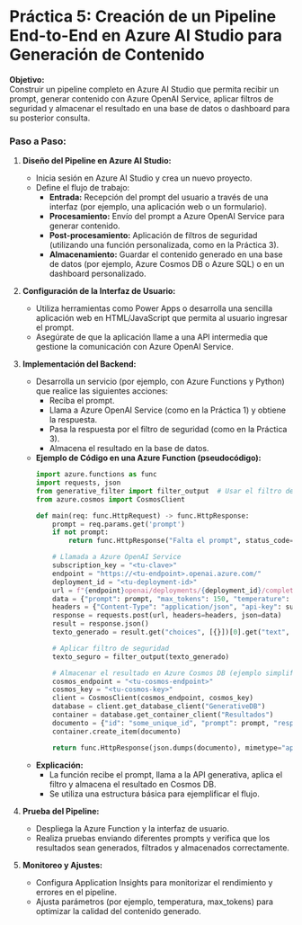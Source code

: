 # Práctica 5: Creación de un Pipeline End-to-End en Azure AI Studio para Generación de Contenido

**Objetivo:**  
Construir un pipeline completo en Azure AI Studio que permita recibir un prompt, generar contenido con Azure OpenAI Service, aplicar filtros de seguridad y almacenar el resultado en una base de datos o dashboard para su posterior consulta.

### Paso a Paso:

1. **Diseño del Pipeline en Azure AI Studio:**
   - Inicia sesión en Azure AI Studio y crea un nuevo proyecto.
   - Define el flujo de trabajo:
     - **Entrada:** Recepción del prompt del usuario a través de una interfaz (por ejemplo, una aplicación web o un formulario).
     - **Procesamiento:** Envío del prompt a Azure OpenAI Service para generar contenido.
     - **Post-procesamiento:** Aplicación de filtros de seguridad (utilizando una función personalizada, como en la Práctica 3).
     - **Almacenamiento:** Guardar el contenido generado en una base de datos (por ejemplo, Azure Cosmos DB o Azure SQL) o en un dashboard personalizado.

2. **Configuración de la Interfaz de Usuario:**
   - Utiliza herramientas como Power Apps o desarrolla una sencilla aplicación web en HTML/JavaScript que permita al usuario ingresar el prompt.
   - Asegúrate de que la aplicación llame a una API intermedia que gestione la comunicación con Azure OpenAI Service.

3. **Implementación del Backend:**
   - Desarrolla un servicio (por ejemplo, con Azure Functions y Python) que realice las siguientes acciones:
     - Reciba el prompt.
     - Llama a Azure OpenAI Service (como en la Práctica 1) y obtiene la respuesta.
     - Pasa la respuesta por el filtro de seguridad (como en la Práctica 3).
     - Almacena el resultado en la base de datos.
   - **Ejemplo de Código en una Azure Function (pseudocódigo):**
     ```python
     import azure.functions as func
     import requests, json
     from generative_filter import filter_output  # Usar el filtro desarrollado previamente
     from azure.cosmos import CosmosClient

     def main(req: func.HttpRequest) -> func.HttpResponse:
         prompt = req.params.get('prompt')
         if not prompt:
             return func.HttpResponse("Falta el prompt", status_code=400)

         # Llamada a Azure OpenAI Service
         subscription_key = "<tu-clave>"
         endpoint = "https://<tu-endpoint>.openai.azure.com/"
         deployment_id = "<tu-deployment-id>"
         url = f"{endpoint}openai/deployments/{deployment_id}/completions?api-version=2022-12-01"
         data = {"prompt": prompt, "max_tokens": 150, "temperature": 0.7}
         headers = {"Content-Type": "application/json", "api-key": subscription_key}
         response = requests.post(url, headers=headers, json=data)
         result = response.json()
         texto_generado = result.get("choices", [{}])[0].get("text", "")

         # Aplicar filtro de seguridad
         texto_seguro = filter_output(texto_generado)

         # Almacenar el resultado en Azure Cosmos DB (ejemplo simplificado)
         cosmos_endpoint = "<tu-cosmos-endpoint>"
         cosmos_key = "<tu-cosmos-key>"
         client = CosmosClient(cosmos_endpoint, cosmos_key)
         database = client.get_database_client("GenerativeDB")
         container = database.get_container_client("Resultados")
         documento = {"id": "some_unique_id", "prompt": prompt, "respuesta": texto_seguro}
         container.create_item(documento)

         return func.HttpResponse(json.dumps(documento), mimetype="application/json", status_code=200)
     ```
   - **Explicación:**
     - La función recibe el prompt, llama a la API generativa, aplica el filtro y almacena el resultado en Cosmos DB.
     - Se utiliza una estructura básica para ejemplificar el flujo.

4. **Prueba del Pipeline:**
   - Despliega la Azure Function y la interfaz de usuario.
   - Realiza pruebas enviando diferentes prompts y verifica que los resultados sean generados, filtrados y almacenados correctamente.

5. **Monitoreo y Ajustes:**
   - Configura Application Insights para monitorizar el rendimiento y errores en el pipeline.
   - Ajusta parámetros (por ejemplo, temperatura, max_tokens) para optimizar la calidad del contenido generado.
